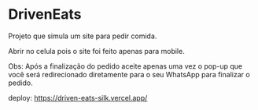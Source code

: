 # DrivenEats
Projeto que simula um site para pedir comida.


Abrir no celula pois o site foi feito apenas para mobile.


Obs: Após a finalização do pedido aceite apenas uma vez o pop-up que você será redirecionado diretamente para o seu WhatsApp para finalizar o pedido.


deploy: https://driven-eats-silk.vercel.app/
